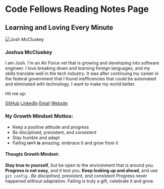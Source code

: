 # Code Fellows Reading Notes Page

## Learning and Loving Every Minute


![Josh McCluskey](https://imgur.com/a/vLN3xt9)
### Joshua McCluskey

I am Josh. I'm an Air Force vet that is growing and developing into software engineer. I love breaking down and learning foreign languages, and my skills translate well in the tech industry. It was after continuing my career in the federal government that I found inefficencies that could be automated and eliminated with technology. I want to make my world better.

Hit me up:

[GitHub](https://github.com/joshuamccluskey)
[LinkedIn](https://www.linkedin.com/in/joshua-mccluskey/)
[Email](jpiiff57@gmail.com)
[Website](https://www.joshmccluskey.com)

### Ny Growth Mindset Mottos:

* Keep a positive attitude and progress
* Be disciplined, presistent, and consistent 
* Stay humble and adapt
* Failing ~~isn't~~ __is__ amazing; embrace it and grow from it

#### Thougts Growth Mindset:

**Stay true to yourself**, but be open to the environment that is around you. **Progress is not easy**, and it test you. **Keep looking up and ahead**, and use `git config` .  *Be disciplined, presistent, and consistent* Progress never happened without adaptation. Failing is truly a gift, celebrate it and grow.





